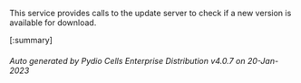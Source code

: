 






This service provides calls to the update server to check if a new version is available for download.

[:summary]

###### Auto generated by Pydio Cells Enterprise Distribution v4.0.7 on 20-Jan-2023
